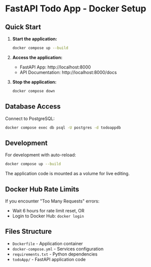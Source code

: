 # FastAPI Todo App - Docker Setup

## Quick Start

1. **Start the application:**
   ```bash
   docker compose up --build
   ```

2. **Access the application:**
   - FastAPI App: http://localhost:8000
   - API Documentation: http://localhost:8000/docs

3. **Stop the application:**
   ```bash
   docker compose down
   ```

## Database Access

Connect to PostgreSQL:
```bash
docker compose exec db psql -U postgres -d todoappdb
```

## Development

For development with auto-reload:
```bash
docker compose up --build
```

The application code is mounted as a volume for live editing.

## Docker Hub Rate Limits

If you encounter "Too Many Requests" errors:
- Wait 6 hours for rate limit reset, OR
- Login to Docker Hub: `docker login`

## Files Structure

- `Dockerfile` - Application container
- `docker-compose.yml` - Services configuration
- `requirements.txt` - Python dependencies
- `todoApp/` - FastAPI application code